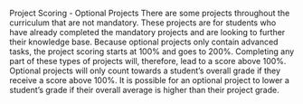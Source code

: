 Project Scoring - Optional Projects
There are some projects throughout the curriculum that are not mandatory. These projects are for students who have already completed the mandatory projects and are looking to further their knowledge base. Because optional projects only contain advanced tasks, the project scoring starts at 100% and goes to 200%. Completing any part of these types of projects will, therefore, lead to a score above 100%. Optional projects will only count towards a student’s overall grade if they receive a score above 100%. It is possible for an optional project to lower a student’s grade if their overall average is higher than their project grade.